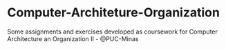 # Computer-Architeture-Organization
Some assignments and exercises developed as  coursework for Computer Architecture an Organization II - @PUC-Minas
